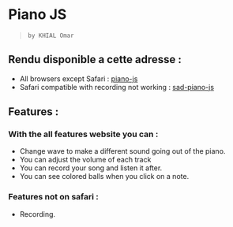 # Piano JS
> `by KHIAL Omar`
## Rendu disponible a cette adresse :
- All browsers except Safari :
[piano-js](https://piano.omarmelade.com)
- Safari compatible with recording not working :
[sad-piano-js](https://omarmelade.com)
## Features :
### With the all features website you can :
- Change wave to make a different sound going out of the piano.
- You can adjust the volume of each track
- You can record your song and listen it after.
- You can see colored balls when you click on a note.
### Features not on safari :
- Recording.